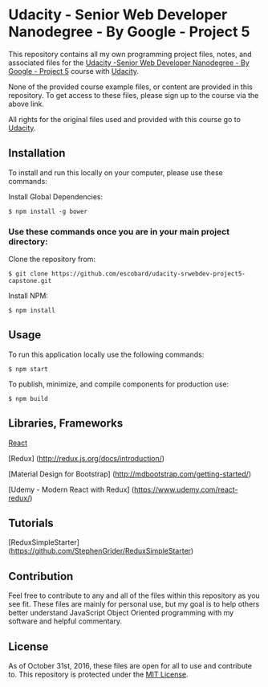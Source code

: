 # Udacity - Senior Web Developer Nanodegree - By Google - Project 5
This repository contains all my own programming project files, notes, and associated files for the [Udacity -Senior Web Developer Nanodegree - By Google - Project 5](https://www.udacity.com/course/senior-web-developer-nanodegree-by-google--nd802) course with [Udacity](https://www.udacity.com/). 

None of the provided course example files, or content are provided in this repository. To get access to these files, please sign up to the course via the above link.

All rights for the original files used and provided with this course go to 
[Udacity](https://www.udacity.com/).  
## Installation

To install and run this locally on your computer, please use these commands:

Install Global Dependencies:
```
$ npm install -g bower
```

### Use these commands once you are in your main project directory:

Clone the repository from: 
```
$ git clone https://github.com/escobard/udacity-srwebdev-project5-capstone.git
```

Install NPM:
```
$ npm install
```

## Usage

To run this application locally use the following commands:

```
$ npm start
```

To publish, minimize, and compile components for production use:

```
$ npm build
```

## Libraries, Frameworks

[React](https://facebook.github.io/react/)

[Redux] (http://redux.js.org/docs/introduction/)



[Material Design for Bootstrap] (http://mdbootstrap.com/getting-started/)

[Udemy - Modern React with Redux] (https://www.udemy.com/react-redux/)

## Tutorials

[ReduxSimpleStarter] (https://github.com/StephenGrider/ReduxSimpleStarter)

## Contribution
Feel free to contribute to any and all of the files within this repository as you see fit. These files are mainly for personal use, but my goal is to help others better understand JavaScript Object Oriented programming with my software and helpful commentary.
## License
As of October 31st, 2016, these files are open for all to use and contribute to. This repository is protected under the [MIT License](http://choosealicense.com/licenses/mit/).